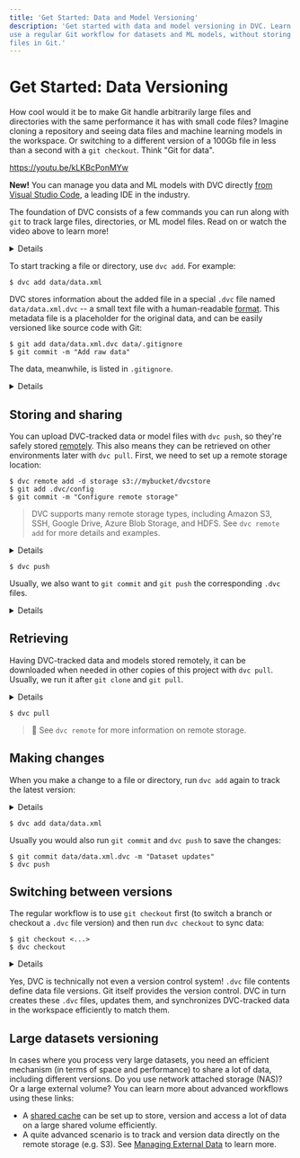 ```yaml
---
title: 'Get Started: Data and Model Versioning'
description: 'Get started with data and model versioning in DVC. Learn how to
use a regular Git workflow for datasets and ML models, without storing large
files in Git.'
---
```


# Get Started: Data Versioning

How cool would it be to make Git handle arbitrarily large files and directories
with the same performance it has with small code files? Imagine cloning a
repository and seeing data files and machine learning models in the workspace.
Or switching to a different version of a 100Gb file in less than a second with a
`git checkout`. Think "Git for data".

https://youtu.be/kLKBcPonMYw

<admon icon="fire">

**New!** You can manage you data and ML models with DVC directly [from Visual
Studio Code], a leading IDE in the industry.

[from visual studio code]: /doc/vs-code-extension

</admon>

The foundation of DVC consists of a few commands you can run along with `git` to
track large files, directories, or ML model files. Read on or watch the video
above to learn more!

<details>

### ⚙️ Expand to get an example dataset.

Having initialized a project in the previous section, we can get the data file
(which we'll be using later) like this:

```dvc
$ dvc get https://github.com/iterative/dataset-registry \
          get-started/data.xml -o data/data.xml
```

We use the fancy `dvc get` command to jump ahead a bit and show how a Git repo
becomes a source for datasets or models — what we call a "data/model registry".
`dvc get` can download any file or directory tracked in a <abbr>DVC
repository</abbr>. It's like `wget`, but for DVC or Git repos. In this case we
download the latest version of the `data.xml` file from the
[dataset registry](https://github.com/iterative/dataset-registry) repo as the
data source.

</details>

To start tracking a file or directory, use `dvc add`. For example:

```dvc
$ dvc add data/data.xml
```

DVC stores information about the added file in a special `.dvc` file named
`data/data.xml.dvc` -- a small text file with a human-readable [format]. This
metadata file is a placeholder for the original data, and can be easily
versioned like source code with Git:

```dvc
$ git add data/data.xml.dvc data/.gitignore
$ git commit -m "Add raw data"
```

The data, meanwhile, is listed in `.gitignore`.

<details id="add-expand-to-see-what-happens-under-the-hood">

### 💡 Expand to see what happens under the hood.

`dvc add` moved the data to the project's <abbr>cache</abbr>, and
<abbr>linked</abbr> it back to the <abbr>workspace</abbr>. The `.dvc/cache`
should look like this:

```
.dvc/cache
└── 22
    └── a1a2931c8370d3aeedd7183606fd7f
```

The hash value of the `data.xml` file we just added (`22a1a29...`) determines
the cache path shown above. And if you check `data/data.xml.dvc`, you will find
it there too:

```yaml
outs:
  - md5: 22a1a2931c8370d3aeedd7183606fd7f
    path: data.xml
```

</details>

[format]: /doc/user-guide/project-structure/dvc-files

## Storing and sharing

You can upload DVC-tracked data or model files with `dvc push`, so they're
safely stored [remotely](/doc/command-reference/remote). This also means they
can be retrieved on other environments later with `dvc pull`. First, we need to
set up a remote storage location:

```dvc
$ dvc remote add -d storage s3://mybucket/dvcstore
$ git add .dvc/config
$ git commit -m "Configure remote storage"
```

> DVC supports many remote storage types, including Amazon S3, SSH, Google
> Drive, Azure Blob Storage, and HDFS. See `dvc remote add` for more details and
> examples.

<details>

### ⚙️ Expand to set up remote storage.

DVC remotes let you store a copy of the data tracked by DVC outside of the local
cache (usually a cloud storage service). For simplicity, let's set up a _local
remote_ in a temporary `dvcstore/` directory (create the dir first if needed):

<toggle>
<tab title="Mac/Linux">

```dvc
$ dvc remote add -d myremote /tmp/dvcstore
$ git commit .dvc/config -m "Configure local remote"
```

</tab>
<tab title="Windows (Cmd)">

```dvc
$ dvc remote add -d myremote %TEMP%\dvcstore
$ git commit .dvc\config -m "Configure local remote"
```

</tab>
</toggle>

> While the term "local remote" may seem contradictory, it doesn't have to be.
> The "local" part refers to the type of location: another directory in the file
> system. "Remote" is what we call storage for <abbr>DVC projects</abbr>. It's
> essentially a local data backup.

</details>

```dvc
$ dvc push
```

Usually, we also want to `git commit` and `git push` the corresponding `.dvc`
files.

<details id="push-expand-to-see-what-happens-under-the-hood">

### 💡 Expand to see what happens under the hood.

`dvc push` copied the data <abbr>cached</abbr> locally to the remote storage we
set up earlier. The remote storage directory should look like this:

```
.../dvcstore
└── 22
    └── a1a2931c8370d3aeedd7183606fd7f
```

</details>

## Retrieving

Having DVC-tracked data and models stored remotely, it can be downloaded when
needed in other copies of this <abbr>project</abbr> with `dvc pull`. Usually, we
run it after `git clone` and `git pull`.

<details>

### ⚙️ Expand to delete locally cached data.

If you've run `dvc push`, you can delete the cache (`.dvc/cache`) and
`data/data.xml` to experiment with `dvc pull`:

<toggle>
<tab title="Mac/Linux">

```dvc
$ rm -rf .dvc/cache
$ rm -f data/data.xml
```

</tab>
<tab title="Windows (Cmd)">

```dvc
$ rmdir .dvc\cache
$ del data\data.xml
```

</tab>
</toggle>

</details>

```dvc
$ dvc pull
```

> 📖 See `dvc remote` for more information on remote storage.

## Making changes

When you make a change to a file or directory, run `dvc add` again to track the
latest version:

<details>

### ⚙️ Expand to make some changes.

Let's say we obtained more data from some external source. We can pretend this
is the case by doubling the dataset:

<toggle>
<tab title="Mac/Linux">

```dvc
$ cp data/data.xml /tmp/data.xml
$ cat /tmp/data.xml >> data/data.xml
```

</tab>
<tab title="Windows (Cmd)">

```dvc
$ copy data\data.xml %TEMP%\data.xml
$ type %TEMP%\data.xml >> data\data.xml
```

</tab>
</toggle>

</details>

```dvc
$ dvc add data/data.xml
```

Usually you would also run `git commit` and `dvc push` to save the changes:

```dvc
$ git commit data/data.xml.dvc -m "Dataset updates"
$ dvc push
```

## Switching between versions

The regular workflow is to use `git checkout` first (to switch a branch or
checkout a `.dvc` file version) and then run `dvc checkout` to sync data:

```dvc
$ git checkout <...>
$ dvc checkout
```

<details>

### ⚙️ Expand to get the previous version of the dataset.

Let's go back to the original version of the data:

```dvc
$ git checkout HEAD~1 data/data.xml.dvc
$ dvc checkout
```

Let's commit it (no need to do `dvc push` this time since this original version
of the dataset was already saved):

```dvc
$ git commit data/data.xml.dvc -m "Revert dataset updates"
```

</details>

Yes, DVC is technically not even a version control system! `.dvc` file contents
define data file versions. Git itself provides the version control. DVC in turn
creates these `.dvc` files, updates them, and synchronizes DVC-tracked data in
the <abbr>workspace</abbr> efficiently to match them.

## Large datasets versioning

In cases where you process very large datasets, you need an efficient mechanism
(in terms of space and performance) to share a lot of data, including different
versions. Do you use network attached storage (NAS)? Or a large external volume?
You can learn more about advanced workflows using these links:

- A [shared cache](/doc/user-guide/how-to/share-a-dvc-cache) can be set up to
  store, version and access a lot of data on a large shared volume efficiently.
- A quite advanced scenario is to track and version data directly on the remote
  storage (e.g. S3). See
  [Managing External Data](https://dvc.org/doc/user-guide/managing-external-data)
  to learn more.
